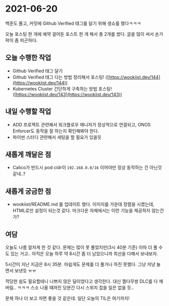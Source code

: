 # 2021-06-20

백준도 풀고, 커밋에 Github Verified 태그를 달기 위해 생쇼를 했다ㅋㅋㅋ

오늘 포스팅 한 개에 예약 걸어둔 포스트 한 개 해서 총 2개를 썼다. 글을 많이 써서 손가락이 좀 피곤하다.

## 오늘 수행한 작업

- Github Verified 태그 달기
- Github Verified 태그 다는 방법 정리해서 포스팅! ([https://wookiist.dev/144](https://wookiist.dev/144))
- Kubernetes Cluster 간단하게 구축하는 방법 포스팅! ([https://wookiist.dev/143](https://wookiist.dev/143))

## 내일 수행할 작업

- ADD 프로젝트 관련해서 워크플로우 매니저가 정상적으로 연결되고, ONOS Enforcer도 동작을 잘 하는지 확인해봐야 한다.
- 파이썬 스터디 관련해서 세팅을 할 필요가 있을듯

## 새롭게 깨달은 점

- Calico가 반드시 pod cidr이 `192.168.0.0/16` 이어야만 정상 동작하는 건 아닌것 같네..?

## 새롭게 궁금한 점

- wookiist/README.md 를 업데이트 했다. 이미지를 가운데 정렬을 시켰는데, HTML로만 설정이 되는것 같다. 마크다운 자체에서는 이런 기능을 제공하지 않는건가?

## 여담

오늘도 나름 알차게 한 것 같다. 문제는 많이 못 풀었지만(3시 40분 기준) 이따 더 풀 수도 있는 거고.. 아직은 오늘 하루 약 8시간 좀 더 남았으니까 최선을 다해서 보내보자.

5시간이 지난 지금은 8시 35분. 아쉽게도 문제를 더 풀거나 하진 못했다. 그냥 저냥 놀면서 보낸듯 ㅠㅠ 

적당한 쉼도 필요할테니 나쁘지 않은 딜이었다고 생각한다. 대신 젤다무쌍 DLC를 다 깨버림.. ㅋㅋㅋ 스소 나올 때까진 당분간 다시 스위치 잡을 일은 없을 듯..

문제 하나 더 보고 자면 좋을 것 같은데. 일단 오늘의 TIL은 여기까지!